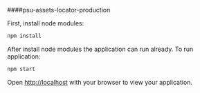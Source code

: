 ####psu-assets-locator-production

First, install node modules:

```bash
npm install
```

After install node modules the application can run already.
To run application:

```bash
npm start
```

Open [http://localhost](http://localhost) with your browser to view your application.
